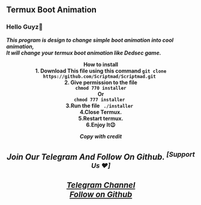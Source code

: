 ## Termux Boot Animation 

### Hello Guyz👋

<p>
<b><i> This program is design to change simple boot animation into cool animation,<br>
  It will change your termux boot animation like Dedsec game.<br></i>
  
<!-- Copy With Credit Url = https://throwbin.io/YFIiTcr  -->
<center><p>How to install <br>
  1. Download This file using this command <code>git clone https://github.com/Scriptmad/Scriptmad.git </code> <br>
  2. Give permission to the file <br><code> chmod 770 installer </code> 
                     <br>                Or <br> 
     <code>chmod 777 installer </code> <br>
 3.Run the file <code> ./installer </code> <br>
 4.Close Termux. <br>
 5.Restart termux.<br>
 6.Enjoy It😉<br>
  </p>
  <be><i><b>Copy with credit<br>

  <p>
<b><h2>Join Our Telegram And Follow On Github. <Sup>[Support Us ❤️]
  </p>
  
<h3>
<a href="https://t.me/Scriptmad">Telegram Channel </a> <br>
<a href="https://github.com/Scriptmad">Follow on Github </a>
</center>
  </p>
  
  
  

